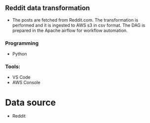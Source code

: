## Reddit data transformation
- The posts are fetched from Reddit.com. The transformation is performed and it is ingested to AWS s3 in csv format. The DAG is prepared in the Apache airflow for workflow automation.

### Programming
- Python

### Tools:
- VS Code
- AWS Console

# Data source
- Reddit
